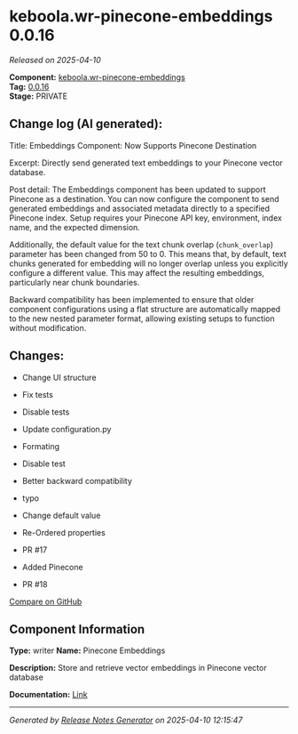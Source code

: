 #  keboola.wr-pinecone-embeddings 0.0.16

_Released on 2025-04-10_

**Component:** [keboola.wr-pinecone-embeddings](https://github.com/keboola/component-embeddings-v2)  
**Tag:** [0.0.16](https://github.com/keboola/component-embeddings-v2/releases/tag/0.0.16)  
**Stage:** PRIVATE


## Change log (AI generated):
Title: Embeddings Component: Now Supports Pinecone Destination

Excerpt: Directly send generated text embeddings to your Pinecone vector database.

Post detail:
The Embeddings component has been updated to support Pinecone as a destination. You can now configure the component to send generated embeddings and associated metadata directly to a specified Pinecone index. Setup requires your Pinecone API key, environment, index name, and the expected dimension.

Additionally, the default value for the text chunk overlap (`chunk_overlap`) parameter has been changed from 50 to 0. This means that, by default, text chunks generated for embedding will no longer overlap unless you explicitly configure a different value. This may affect the resulting embeddings, particularly near chunk boundaries.

Backward compatibility has been implemented to ensure that older component configurations using a flat structure are automatically mapped to the new nested parameter format, allowing existing setups to function without modification.



## Changes:



- Change UI structure 




- Fix tests 




- Disable tests 




- Update configuration.py 




- Formating 






- Disable test 






- Better backward compatibility 




- typo 




- Change default value 




- Re-Ordered properties 




- PR #17 




- Added Pinecone 




- PR #18 



[Compare on GitHub](https://github.com/keboola/component-embeddings-v2/compare/0.0.15...0.0.16)



## Component Information
**Type:** writer
**Name:** Pinecone Embeddings

**Description:** Store and retrieve vector embeddings in Pinecone vector database


**Documentation:** [Link](https://github.com/keboola/component-embeddings-v2/blob/master/README.md)



---
_Generated by [Release Notes Generator](https://github.com/keboola/release-notes-generator)
on 2025-04-10 12:15:47_